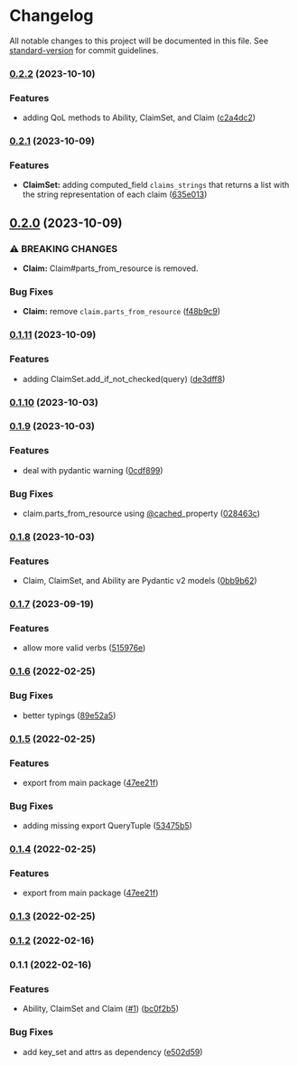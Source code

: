 # Changelog

All notable changes to this project will be documented in this file. See [standard-version](https://github.com/conventional-changelog/standard-version) for commit guidelines.

### [0.2.2](https://github.com/eturino/claims.py/compare/v0.2.1...v0.2.2) (2023-10-10)


### Features

* adding QoL methods to Ability, ClaimSet, and Claim ([c2a4dc2](https://github.com/eturino/claims.py/commit/c2a4dc2d55284c0f4ced90fd5e4d5fcb2b2a5bf9))

### [0.2.1](https://github.com/eturino/claims.py/compare/v0.2.0...v0.2.1) (2023-10-09)


### Features

* **ClaimSet:** adding computed_field `claims_strings` that returns a list with the string representation of each claim ([635e013](https://github.com/eturino/claims.py/commit/635e01307467a38d62667c2c9e97702a7d77eb8f))

## [0.2.0](https://github.com/eturino/claims.py/compare/v0.1.11...v0.2.0) (2023-10-09)


### ⚠ BREAKING CHANGES

* **Claim:** Claim#parts_from_resource is removed.

### Bug Fixes

* **Claim:** remove `claim.parts_from_resource` ([f48b9c9](https://github.com/eturino/claims.py/commit/f48b9c9a764f89a0b059d54e4c20f06c2e585a57))

### [0.1.11](https://github.com/eturino/claims.py/compare/v0.1.10...v0.1.11) (2023-10-09)


### Features

* adding ClaimSet.add_if_not_checked(query) ([de3dff8](https://github.com/eturino/claims.py/commit/de3dff8633a5a0f81de61e69b927bd8fcf887b0c))

### [0.1.10](https://github.com/eturino/claims.py/compare/v0.1.9...v0.1.10) (2023-10-03)

### [0.1.9](https://github.com/eturino/claims.py/compare/v0.1.8...v0.1.9) (2023-10-03)


### Features

* deal with pydantic warning ([0cdf899](https://github.com/eturino/claims.py/commit/0cdf899a0c3ea7bfe91fac5f621e7edcc3cb0d4b))


### Bug Fixes

* claim.parts_from_resource using [@cached](https://github.com/cached)_property ([028463c](https://github.com/eturino/claims.py/commit/028463c4657575031c9a148384094f633b4d6dc3))

### [0.1.8](https://github.com/eturino/claims.py/compare/v0.1.7...v0.1.8) (2023-10-03)


### Features

* Claim, ClaimSet, and Ability are Pydantic v2 models ([0bb9b62](https://github.com/eturino/claims.py/commit/0bb9b62b95bba99973c07f204c0ab002c65ea93c))

### [0.1.7](https://github.com/eturino/claims.py/compare/v0.1.6...v0.1.7) (2023-09-19)


### Features

* allow more valid verbs ([515976e](https://github.com/eturino/claims.py/commit/515976ee07b592fe0359f9c08649ebe44146d8db))

### [0.1.6](https://github.com/eturino/claims.py/compare/v0.1.5...v0.1.6) (2022-02-25)


### Bug Fixes

* better typings ([89e52a5](https://github.com/eturino/claims.py/commit/89e52a54c47cc0356d1e8ce2c077230583d8dad1))

### [0.1.5](https://github.com/eturino/claims.py/compare/v0.1.3...v0.1.5) (2022-02-25)


### Features

* export from main package ([47ee21f](https://github.com/eturino/claims.py/commit/47ee21fbde86641013210a65dda3ee2ca3f1a83a))


### Bug Fixes

* adding missing export QueryTuple ([53475b5](https://github.com/eturino/claims.py/commit/53475b5cb3c76887671b6ef91d878e27e257685d))

### [0.1.4](https://github.com/eturino/claims.py/compare/v0.1.3...v0.1.4) (2022-02-25)


### Features

* export from main package ([47ee21f](https://github.com/eturino/claims.py/commit/47ee21fbde86641013210a65dda3ee2ca3f1a83a))

### [0.1.3](https://github.com/eturino/claims.py/compare/v0.1.2...v0.1.3) (2022-02-25)

### [0.1.2](https://github.com/eturino/claims.py/compare/v0.1.1...v0.1.2) (2022-02-16)

### 0.1.1 (2022-02-16)


### Features

* Ability, ClaimSet and Claim ([#1](https://github.com/eturino/claims.py/issues/1)) ([bc0f2b5](https://github.com/eturino/claims.py/commit/bc0f2b5c19a6f3b30a5355d127bff7fa4a7f27b0))


### Bug Fixes

* add key_set and attrs as dependency ([e502d59](https://github.com/eturino/claims.py/commit/e502d59cf58b2a14d179e5d44c00c9d0ebdb00b6))

